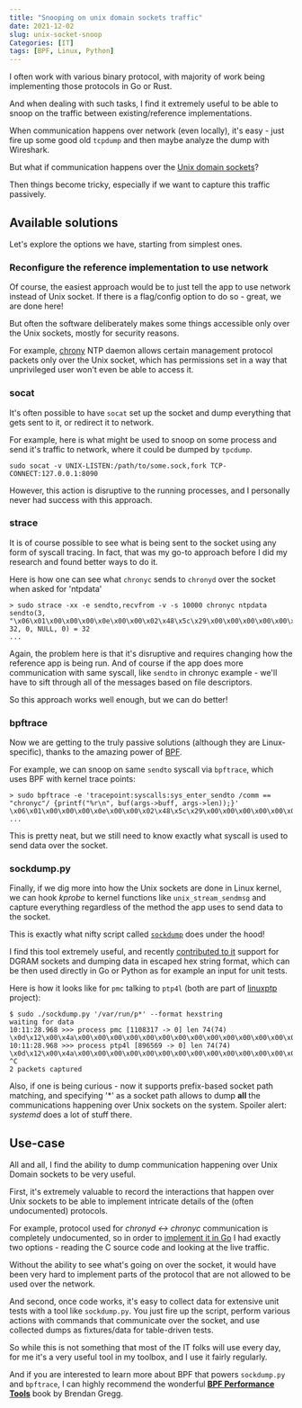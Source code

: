 ```yaml
---
title: "Snooping on unix domain sockets traffic"
date: 2021-12-02
slug: unix-socket-snoop
Categories: [IT]
tags: [BPF, Linux, Python]
---
```


I often work with various binary protocol, with majority of work being implementing those protocols in Go or Rust.

And when dealing with such tasks, I find it extremely useful to be able to snoop on
the traffic between existing/reference implementations.

When communication happens over network (even locally), it's easy - just fire up some
good old `tcpdump` and then maybe analyze the dump with Wireshark.

But what if communication happens over the [Unix domain sockets](https://man7.org/linux/man-pages/man7/unix.7.html)?

Then things become tricky, especially if we want to capture this traffic passively.

## Available solutions

Let's explore the options we have, starting from simplest ones.

### Reconfigure the reference implementation to use network

Of course, the easiest approach would be to just tell the app to use network instead of Unix socket.
If there is a flag/config option to do so - great, we are done here!

But often the software deliberately makes some things accessible only over the Unix sockets, mostly for security reasons.

For example, [chrony](https://chrony.tuxfamily.org/) NTP daemon allows certain management protocol packets only over the Unix socket,
which has permissions set in a way that unprivileged user won't even be able to access it.

### socat

It's often possible to have `socat` set up the socket and dump everything that gets sent to it, or redirect it to network.

For example, here is what might be used to snoop on some process and send it's traffic to network, where it could be dumped by `tpcdump`.
```
sudo socat -v UNIX-LISTEN:/path/to/some.sock,fork TCP-CONNECT:127.0.0.1:8090
```

However, this action is disruptive to the running processes, and I personally never had success with this approach.

### strace

It is of course possible to see what is being sent to the socket using any form of syscall tracing.
In fact, that was my go-to approach before I did my research and found better ways to do it.

Here is how one can see what `chronyc` sends to `chronyd` over the socket when asked for 'ntpdata'
```
> sudo strace -xx -e sendto,recvfrom -v -s 10000 chronyc ntpdata
sendto(3, "\x06\x01\x00\x00\x00\x0e\x00\x00\x02\x48\x5c\x29\x00\x00\x00\x00\x00\x00\x00\x00\x00\x00\x00\x00\x00\x00\x00\x00\x00\x00\x00\x00", 32, 0, NULL, 0) = 32
...
```

Again, the problem here is that it's disruptive and requires changing how the reference app is being run.
And of course if the app does more communication with same syscall, like `sendto` in chronyc example -
we'll have to sift through all of the messages based on file descriptors.

So this approach works well enough, but we can do better!

### bpftrace

Now we are getting to the truly passive solutions (although they are Linux-specific),
thanks to the amazing power of [BPF](https://www.kernel.org/doc/html/latest/bpf/index.html).

For example, we can snoop on same `sendto` syscall via `bpftrace`, which uses BPF with kernel trace points:
```
> sudo bpftrace -e 'tracepoint:syscalls:sys_enter_sendto /comm == "chronyc"/ {printf("%r\n", buf(args->buff, args->len));}'
\x06\x01\x00\x00\x00\x0e\x00\x00\x02\x48\x5c\x29\x00\x00\x00\x00\x00\x00\x00\x00\x00\x00\x00\x00\x00\x00\x00\x00\x00\x00\x00\x00
...
```

This is pretty neat, but we still need to know exactly what syscall is used to send data over the socket.

### sockdump.py

Finally, if we dig more into how the Unix sockets are done in Linux kernel, we can hook *kprobe* to kernel
functions like `unix_stream_sendmsg` and capture everything regardless of the method the app uses to send data to the socket.

This is exactly what nifty script called [`sockdump`](https://github.com/mechpen/sockdump) does under the hood!

I find this tool extremely useful, and recently [contributed to it](https://github.com/mechpen/sockdump/pull/8)
support for DGRAM sockets and dumping data in escaped hex string format,
which can be then used directly in Go or Python as for example an input for unit tests.

Here is how it looks like for `pmc` talking to `ptp4l` (both are part of [linuxptp](http://linuxptp.sourceforge.net) project):

```
$ sudo ./sockdump.py '/var/run/p*' --format hexstring
waiting for data
10:11:28.968 >>> process pmc [1108317 -> 0] len 74(74)
\x0d\x12\x00\x4a\x00\x00\x00\x00\x00\x00\x00\x00\x00\x00\x00\x00\x00\x00\x00\x00\x00\x00\x00\x00\x00\x00\x00\x00\xe9\x5d\x00\x00\x04\x7f\xff\xff\xff\xff\xff\xff\xff\xff\xff\xff\x00\x00\x00\x00\x00\x01\x00\x16\x20\x00\x00\x00\x00\x00\x00\x00\x00\x00\x00\x00\x00\x00\x00\x00\x00\x00\x00\x00\x00\x00
10:11:28.968 >>> process ptp4l [896569 -> 0] len 74(74)
\x0d\x12\x00\x4a\x00\x00\x00\x00\x00\x00\x00\x00\x00\x00\x00\x00\x00\x00\x00\x00\x48\x57\xdd\xff\xfe\x07\x93\x21\x00\x00\x00\x00\x04\x7f\x00\x00\x00\x00\x00\x00\x00\x00\xe9\x5d\x00\x00\x02\x00\x00\x01\x00\x16\x20\x00\x01\x00\x00\x01\x80\xf8\xfe\xff\xff\x80\x48\x57\xdd\xff\xfe\x07\x93\x21\x00\x00
^C
2 packets captured
```

Also, if one is being curious - now it supports prefix-based socket path matching, and specifying '*' as a socket path
allows to dump **all** the communications happening over Unix sockets on the system.
Spoiler alert: *systemd* does a lot of stuff there.

## Use-case

All and all, I find the ability to dump communication happening over Unix Domain sockets to be very useful.

First, it's extremely valuable to record the interactions that happen over Unix sockets to be able to implement
intricate details of the (often undocumented) protocols.

For example, protocol used for *chronyd <-> chronyc* communication is completely undocumented, so in order to [implement
it in Go](https://github.com/facebookincubator/ntp/tree/main/protocol/chrony) I had exactly two options - reading the C source code and looking at the live traffic.

Without the ability to see what's going on over the socket,
it would have been very hard to implement parts of the protocol that are not allowed to be used over the network.

And second, once code works, it's easy to collect data for extensive unit tests with a tool like `sockdump.py`.
You just fire up the script, perform various actions with commands that communicate over the socket,
and use collected dumps as fixtures/data for table-driven tests.

So while this is not something that most of the IT folks will use every day, for me it's a very useful tool in my toolbox,
and I use it fairly regularly.

And if you are interested to learn more about BPF that powers `sockdump.py` and `bpftrace`, I can highly recommend the wonderful
[**BPF Performance Tools**](https://www.brendangregg.com/bpf-performance-tools-book.html) book by Brendan Gregg.
